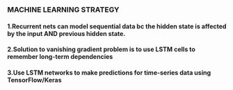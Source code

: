 ### MACHINE LEARNING STRATEGY 

#### 1.Recurrent nets can model sequential data bc the hidden state is affected by the input AND previous hidden state.
#### 2.Solution to vanishing gradient problem is to use LSTM cells to remember long-term dependencies
#### 3.Use LSTM networks to make predictions for time-series data using TensorFlow/Keras